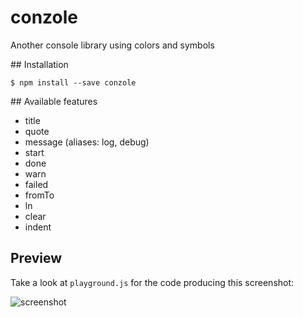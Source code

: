 conzole
=======

Another console library using colors and symbols

## Installation

```
$ npm install --save conzole
```

## Available features

* title
* quote
* message (aliases: log, debug)
* start
* done
* warn
* failed
* fromTo
* ln
* clear
* indent


## Preview

Take a look at `playground.js` for the code producing this screenshot:

![screenshot](conzole.png)
